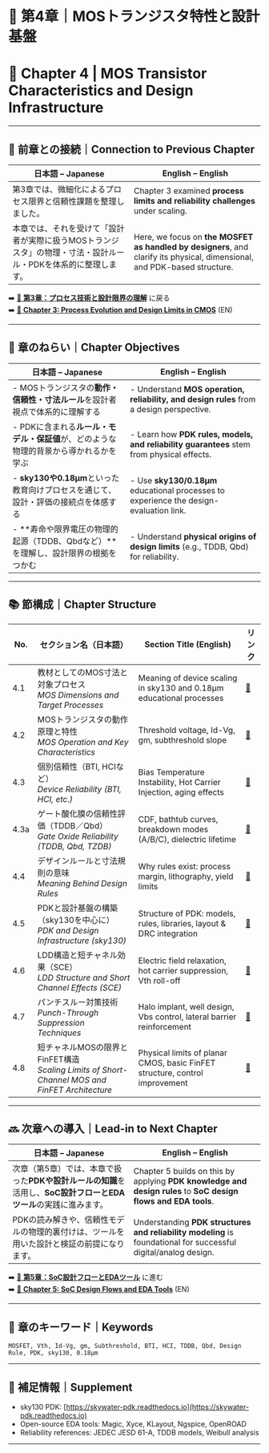 # 📘 第4章｜MOSトランジスタ特性と設計基盤  
# 📘 Chapter 4 | MOS Transistor Characteristics and Design Infrastructure

---

## 🔄 前章との接続｜Connection to Previous Chapter

| 日本語 – Japanese                                                                                  | English – English                                                                                  |
|-----------------------------------------------------------------------------------------------------|------------------------------------------------------------------------------------------------------|
| 第3章では、微細化によるプロセス限界と信頼性課題を整理しました。                                     | Chapter 3 examined **process limits and reliability challenges** under scaling.                     |
| 本章では、それを受けて「設計者が実際に扱うMOSトランジスタ」の物理・寸法・設計ルール・PDKを体系的に整理します。 | Here, we focus on **the MOSFET as handled by designers**, and clarify its physical, dimensional, and PDK-based structure. |

➡️ [📘 **第3章：プロセス技術と設計限界の理解**](../chapter3_process_evolution/README.md) に戻る  
➡️ [📘 **Chapter 3: Process Evolution and Design Limits in CMOS**](../chapter3_process_evolution/README.md) (EN)

---

## 🎯 章のねらい｜Chapter Objectives

| 日本語 – Japanese                                                                                         | English – English                                                                                   |
|----------------------------------------------------------------------------------------------------------|------------------------------------------------------------------------------------------------------|
| - MOSトランジスタの**動作・信頼性・寸法ルール**を設計者視点で体系的に理解する                                      | - Understand **MOS operation, reliability, and design rules** from a design perspective.            |
| - PDKに含まれる**ルール・モデル・保証値**が、どのような物理的背景から導かれるかを学ぶ                              | - Learn how **PDK rules, models, and reliability guarantees** stem from physical effects.           |
| - **sky130や0.18µm**といった教育向けプロセスを通じて、設計・評価の接続点を体感する                                  | - Use **sky130/0.18µm** educational processes to experience the design-evaluation link.             |
| - **寿命や限界電圧の物理的起源（TDDB、Qbdなど）**を理解し、設計限界の根拠をつかむ                                 | - Understand **physical origins of design limits** (e.g., TDDB, Qbd) for reliability.               |

---

## 📚 節構成｜Chapter Structure

| No. | セクション名（日本語）                                                                 | Section Title (English)                                                   | リンク |
|-----|-----------------------------------------------------------------------------------------|---------------------------------------------------------------------------|--------|
| 4.1 | 教材としてのMOS寸法と対象プロセス<br>_MOS Dimensions and Target Processes_             | Meaning of device scaling in sky130 and 0.18µm educational processes      | [📎](4.1_mos_dimension_and_target.md) |
| 4.2 | MOSトランジスタの動作原理と特性<br>_MOS Operation and Key Characteristics_             | Threshold voltage, Id-Vg, gm, subthreshold slope                          | [📎](4.2_mos_characteristics.md) |
| 4.3 | 個別信頼性（BTI, HCIなど）<br>_Device Reliability (BTI, HCI, etc.)_                    | Bias Temperature Instability, Hot Carrier Injection, aging effects       | [📎](4.3_reliability_effects.md) |
| 4.3a| ゲート酸化膜の信頼性評価（TDDB／Qbd）<br>_Gate Oxide Reliability (TDDB, Qbd, TZDB)_    | CDF, bathtub curves, breakdown modes (A/B/C), dielectric lifetime         | [📎](4.3a_gate_oxide_reliability.md) |
| 4.4 | デザインルールと寸法規則の意味<br>_Meaning Behind Design Rules_                        | Why rules exist: process margin, lithography, yield limits               | [📎](4.4_design_rules.md) |
| 4.5 | PDKと設計基盤の構築（sky130を中心に）<br>_PDK and Design Infrastructure (sky130)_     | Structure of PDK: models, rules, libraries, layout & DRC integration      | [📎](4.5_pdk_and_design_infra.md) |
4.6 | LDD構造と短チャネル効果（SCE）<br>_LDD Structure and Short Channel Effects (SCE)_      | Electric field relaxation, hot carrier suppression, Vth roll-off          | [📎](4.6_LDD_and_SCE.md) |
| 4.7 | パンチスルー対策技術<br>_Punch-Through Suppression Techniques_                          | Halo implant, well design, Vbs control, lateral barrier reinforcement     | [📎](4.7_punchthrough.md) |
| 4.8 | 短チャネルMOSの限界とFinFET構造<br>_Scaling Limits of Short-Channel MOS and FinFET Architecture_ | Physical limits of planar CMOS, basic FinFET structure, control improvement | [📎](4.8_scaling_limits_and_finfet.md) |

---

## 🔜 次章への導入｜Lead-in to Next Chapter

| 日本語 – Japanese                                                                                          | English – English                                                                                             |
|-------------------------------------------------------------------------------------------------------------|---------------------------------------------------------------------------------------------------------------|
| 次章（第5章）では、本章で扱った**PDKや設計ルールの知識**を活用し、**SoC設計フローとEDAツール**の実践に進みます。 | Chapter 5 builds on this by applying **PDK knowledge and design rules** to **SoC design flows and EDA tools**. |
| PDKの読み解きや、信頼性モデルの物理的裏付けは、ツールを用いた設計と検証の前提になります。                        | Understanding **PDK structures and reliability modeling** is foundational for successful digital/analog design. |

➡️ [📘 **第5章：SoC設計フローとEDAツール**](../chapter5_soc_design_flow/README.md) に進む  
➡️ [📘 **Chapter 5: SoC Design Flows and EDA Tools**](../chapter5_soc_design_flow/README.md) (EN)

---

## 🧩 章のキーワード｜Keywords

```
MOSFET, Vth, Id-Vg, gm, Subthreshold, BTI, HCI, TDDB, Qbd, Design Rule, PDK, sky130, 0.18µm
```

---

## 📌 補足情報｜Supplement

- sky130 PDK: [https://skywater-pdk.readthedocs.io](https://skywater-pdk.readthedocs.io)  
- Open-source EDA tools: Magic, Xyce, KLayout, Ngspice, OpenROAD  
- Reliability references: JEDEC JESD 61-A, TDDB models, Weibull analysis  

---
